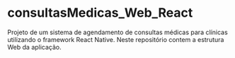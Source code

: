 # consultasMedicas_Web_React
Projeto de um sistema de agendamento de consultas médicas para clínicas utilizando o framework React Native. Neste repositório contem a estrutura Web da aplicação.
